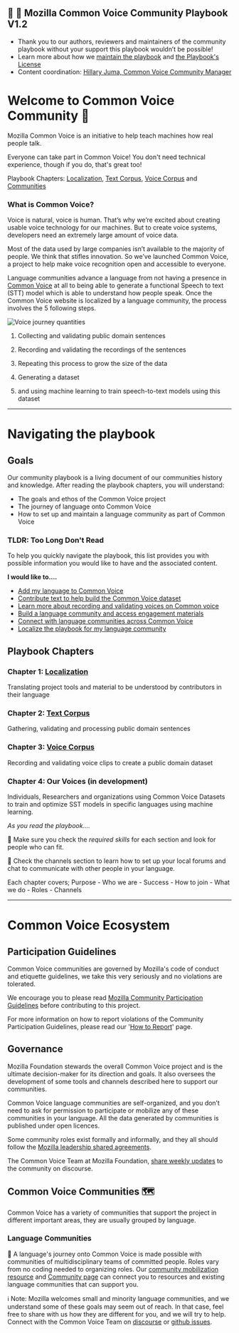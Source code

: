## 👥 📕 Mozilla Common Voice Community Playbook V1.2
- Thank you to our authors, reviewers and maintainers of the community playbook without your support this playbook wouldn’t be possible! 
- Learn more about how we [maintain the playbook](https://common-voice.github.io/community-playbook/sub_pages/maintaince.html) and [the Playbook's License](./LICENSE.md) 
- Content coordination: [Hillary Juma, Common Voice Community Manager](https://discourse.mozilla.org/u/heyhillary/activity)


# Welcome to Common Voice Community  🥳

Mozilla Common Voice is an initiative to help teach machines how real people talk.

Everyone can take part in Common Voice! You don't need technical experience, though if you do, that's great too! 

Playbook Chapters: [Localization](https://common-voice.github.io/community-playbook/sub_pages/Localization.html), [Text Corpus](https://common-voice.github.io/community-playbook/sub_pages/text.html), [Voice Corpus](https://common-voice.github.io/community-playbook/sub_pages/voice.html) and [Communities](https://common-voice.github.io/community-playbook/sub_pages/communities.html) 

### What is Common Voice?

Voice is natural, voice is human. That’s why we’re excited about creating usable voice technology for our machines. But to create voice systems, developers need an extremely large amount of voice data.

Most of the data used by large companies isn’t available to the majority of people. We think that stifles innovation. So we’ve launched Common Voice, a project to help make voice recognition open and accessible to everyone. 

Language communities advance a language from not having a presence in [Common Voice](https://commonvoice.mozilla.org/) at all to being able to generate a functional Speech to text (STT) model which is able to understand how people speak. Once the Common Voice website is localized by a language community, the process involves the 5 following steps.

![Voice journey quantities](/assets/img/voice-journey.png)
 
1. Collecting and validating public domain sentences 

2. Recording and validating the recordings of the sentences 

3. Repeating this process to grow the size of the data 

4. Generating a dataset 

5. and using machine learning to train speech-to-text models using this dataset 

---

# Navigating the playbook 

## Goals

Our community playbook is a living document of our communities history and knowledge. After reading the playbook chapters, you will understand: 

- The goals and ethos of the Common Voice project
- The journey of language onto Common Voice 
- How to set up and maintain a language community as part of Common Voice 

### TLDR: Too Long Don't Read

To help you quickly navigate the playbook, this list provides you with possible information you would like to have and the associated content.

**I would like to....**

- [Add my language to Common Voice](https://discourse.mozilla.org/t/readme-how-to-see-my-language-on-common-voice/31530)
- [Contribute text to help build the Common Voice dataset](https://common-voice.github.io/community-playbook/sub_pages/text.html)
- [Learn more about recording and validating voices on Common voice](https://common-voice.github.io/community-playbook/sub_pages/voice.html) 
- [Build a language community and access engagement materials](https://common-voice.github.io/community-playbook/sub_pages/mobilization.html)
- [Connect with language communities across Common Voice](https://common-voice.github.io/community-playbook/sub_pages/communities.html)
- [Localize the playbook for my language community](https://common-voice.github.io/community-playbook/sub_pages/maintaince.html) 

## Playbook Chapters

### Chapter 1: [Localization](https://common-voice.github.io/community-playbook/sub_pages/Localization.html) 
Translating project tools and material to be understood by contributors in their language

### Chapter 2: [Text Corpus](https://common-voice.github.io/community-playbook/sub_pages/text.html) 

Gathering, validating and processing public domain sentences

### Chapter 3: [Voice Corpus](https://common-voice.github.io/community-playbook/sub_pages/voice.html) 

Recording and validating voice clips to create a public domain dataset

### Chapter 4: Our Voices (in development)

Individuals, Researchers and organizations using Common Voice Datasets to train and optimize SST models in specific languages using machine learning.

*As you read the playbook....*

🔨 Make sure you check the _required skills_ for each section and look for people who can fit.

💬 Check the channels section to learn how to set up your local forums and chat to communicate with other people in your language.

Each chapter covers; Purpose - Who we are - Success - How to join - What we do - Roles - Channels

----
# Common Voice Ecosystem

## Participation Guidelines 
Common Voice communities are governed by Mozilla's code of conduct and etiquette guidelines, we take this very seriously and no violations are tolerated.

We encourage you to please read [Mozilla Community Participation Guidelines](https://www.mozilla.org/about/governance/policies/participation/) before contributing to this project.

For more information on how to report violations of the Community Participation Guidelines, please read our '[How to Report](https://www.mozilla.org/about/governance/policies/participation/reporting/)' page.

## Governance
Mozilla Foundation stewards the overall Common Voice project and is the ultimate decision-maker for its direction and goals. It also oversees the development of some tools and channels described here to support our communities.

Common Voice language communities are self-organized, and you don’t need to ask for permission to participate or mobilize any of these communities in your language. All the data generated by communities is published under open licences.

Some community roles exist formally and informally, and they all should follow the [Mozilla leadership shared agreements](https://discourse.mozilla.org/t/what-s-next-for-volunteer-leadership-in-2018-shared-agreements/25091).

The Common Voice Team at Mozilla Foundation, [share weekly updates](https://discourse.mozilla.org/t/weekly-update-thread-2021/84411) to the community on discourse.

## Common Voice Communities 🗺
Common Voice has a variety of communities that support the project in different important areas, they are usually grouped by language.

### Language Communities 

👥 A language's journey onto Common Voice is made possible with communities of multidisciplinary teams of committed people. Roles vary from no coding needed to organizing roles. Our [community mobilization resource](https://common-voice.github.io/community-playbook/sub_pages/mobilization.html) and [Community page](https://common-voice.github.io/community-playbook/sub_pages/communities.html) can connect you to resources and existing language communities that can support you.

ℹ️  Note: Mozilla welcomes small and minority language communities, and we understand some of these goals may seem out of reach. In that case, feel free to share with us how they are different for you, and we will try to help. Connect with the Common Voice Team on [discourse](https://discourse.mozilla.org/c/voice/239) or [github issues](https://github.com/common-voice/common-voice/issues).

